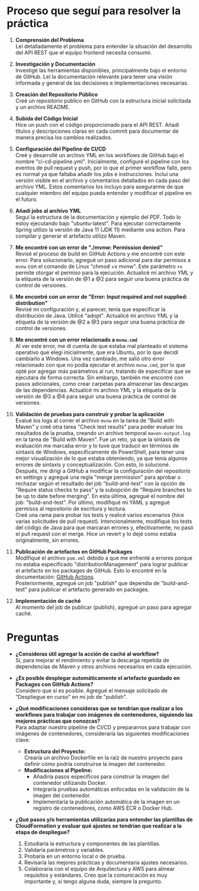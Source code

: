
# Proceso que seguí para resolver la práctica

1. **Comprensión del Problema**  
   Leí detalladamente el problema para entender la situación del desarrollo del API REST que el equipo frontend necesita consumir.

2. **Investigación y Documentación**  
   Investigé las herramientas disponibles, principalmente bajo el entorno de GitHub. Leí la documentación relevante para tener una visión informada y general de las decisiones e implementaciones necesarias.

3. **Creación del Repositorio Público**  
   Creé un repositorio público en GitHub con la estructura inicial solicitada y un archivo README.

4. **Subida del Código Inicial**  
   Hice un push con el código proporcionado para el API REST. Añadí títulos y descripciones claras en cada commit para documentar de manera precisa los cambios realizados.

5. **Configuración del Pipeline de CI/CD**  
   Creé y desarrollé un archivo YML en los workflows de GitHub bajo el nombre "ci-cd-pipeline.yml". Inicialmente, configuré el pipeline con los eventos de pull request y push, por lo que el primer workflow falló, pero es normal ya que faltaba añadir los jobs e instrucciones. Incluí una versión visible en el archivo y comentarios detallados en cada paso del archivo YML. Estos comentarios los incluyo para asegurarme de que cualquier miembro del equipo pueda entender y modificar el pipeline en el futuro.

6. **Añadí jobs al archivo YML**  
   Seguí la estructura de la documentación y ejemplo del PDF. Todo lo estoy ejecutando bajo "ubuntu-latest". Para ejecutar correctamente Spring utilizo la versión de Java 11 (JDK 11) mediante una action. Para compilar y generar el artefacto utilizo Maven.

7. **Me encontré con un error de "./mvnw: Permission denied"**  
   Revisé el proceso de build en GitHub Actions y me encontré con este error. Para solucionarlo, agregué un paso adicional para dar permisos a `mvnw` con el comando de Linux "chmod +x mvnw". Este parámetro `+x` permite otorgar el permiso para la ejecución. Actualicé mi archivo YML y la etiqueta de la versión de @1 a @2 para seguir una buena práctica de control de versiones.

8. **Me encontré con un error de "Error: Input required and not supplied: distribution"**  
   Revisé mi configuración y, al parecer, tenía que especificar la distribución de Java. Utilicé "adopt". Actualicé mi archivo YML y la etiqueta de la versión de @2 a @3 para seguir una buena práctica de control de versiones.

9. **Me encontré con un error relacionado a `mvnw.cmd`**  
   Al ver este error, me di cuenta de que estaba mal planteado el sistema operativo que elegí inicialmente, que era Ubuntu, por lo que decidí cambiarlo a Windows. Una vez cambiado, me salió otro error relacionado con que no podía ejecutar el archivo `mvnw.cmd`, por lo que opté por agregar más parámetros al run, tratando de especificar que se ejecutara de forma correcta. Sin embargo, también me encontré con pasos adicionales, como crear carpetas para almacenar las descargas de las dependencias. Actualicé mi archivo YML y la etiqueta de la versión de @3 a @4 para seguir una buena práctica de control de versiones.

10. **Validación de pruebas para construir y probar la aplicación**  
    Evalué los logs al correr el archivo `mvnw` en la tarea de "Build with Maven" y creé otra tarea "Check test results" para poder evaluar los resultados de la prueba, creando un archivo temporal `maven-output.log` en la tarea de "Build with Maven". Fue un reto, ya que la sintaxis de evaluación me marcaba error y lo tuve que traducir en términos de sintaxis de Windows, específicamente de PowerShell, para tener una mejor visualización de lo que estaba obteniendo, ya que tenía algunos errores de sintaxis y conceptualización. Con esto, lo solucioné.  
    Después, me dirigí a GitHub a modificar la configuración del repositorio en settings y agregué una regla "merge permission" para aprobar o rechazar según el resultado del job "build-and-test" con la opción de "Require status checks to pass" y la subopción de "Require branches to be up to date before merging". En esta última, agregué el nombre del job: "build-and-test". Por último, modifiqué mi YAML y agregué permisos al repositorio de escritura y lectura.  
    Creé una rama para probar los tests y realicé varios escenarios (hice varias solicitudes de pull request). Intencionalmente, modifiqué los tests del código de Java para que marcaran errores y, efectivamente, no pasó el pull request con el merge. Hice un revert y lo dejé como estaba originalmente, sin errores.

11. **Publicación de artefactos en GitHub Packages**  
    Modifiqué el archivo `pom.xml` debido a que me enfrenté a errores porque no estaba especificado "distributionManagement" para lograr publicar el artefacto en los packages de GitHub. Esto lo encontré en la documentación: [GitHub Actions](https://docs.github.com/es/actions/using-workflows/storing-workflow-data-as-artifacts).  
    Posteriormente, agregué un job "publish" que dependía de "build-and-test" para publicar el artefacto generado en packages.

12. **Implementación de caché**  
    Al momento del job de publicar (publish), agregué un paso para agregar caché.

# Preguntas

- **¿Consideras útil agregar la acción de caché al workflow?**  
   Sí, para mejorar el rendimiento y evitar la descarga repetida de dependencias de Maven y otros archivos necesarios en cada ejecución.

- **¿Es posible desplegar automáticamente el artefacto guardado en Packages con GitHub Actions?**  
   Considero que sí es posible. Agregué el mensaje solicitado de “Despliegue en curso" en mi job de "publish".

- **¿Qué modificaciones consideras que se tendrían que realizar a los workflows para trabajar con imágenes de contenedores, siguiendo las mejores prácticas que conozcas?**  
   Para adaptar nuestro pipeline de CI/CD y prepararnos para trabajar con imágenes de contenedores, consideraría las siguientes modificaciones clave:
   - **Estructura del Proyecto:**  
     Crearía un archivo Dockerfile en la raíz de nuestro proyecto para definir cómo podría construirse la imagen del contenedor.
   - **Modificaciones al Pipeline:**  
     - Añadiría pasos específicos para construir la imagen del contenedor utilizando Docker.
     - Integraría pruebas automáticas enfocadas en la validación de la imagen del contenedor.
     - Implementaría la publicación automática de la imagen en un registro de contenedores, como AWS ECR o Docker Hub.

- **¿Qué pasos y/o herramientas utilizarías para entender las plantillas de CloudFormation y evaluar qué ajustes se tendrían que realizar a la etapa de despliegue?**  
   1. Estudiaría la estructura y componentes de las plantillas.
   2. Validaría parámetros y variables.
   3. Probaría en un entorno local o de prueba.
   4. Revisaría las mejores prácticas y documentaría ajustes necesarios.
   5. Colaboraría con el equipo de Arquitectura y AWS para alinear requisitos y estándares. Creo que la comunicación es muy importante y, si tengo alguna duda, siempre la pregunto.
